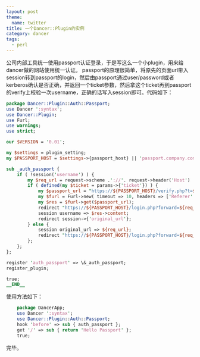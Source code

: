 ```yaml
---
layout: post
theme:
  name: twitter
title: 一个Dancer::Plugin的实例
category: dancer
tags:
  - perl
---
```

公司内部工具统一使用passport认证登录，于是写这么一个小plugin，用来给dancer做的网站使用统一认证。
passport的原理很简单，将原先的页面url带入session转到passport的login，然后由passport通过user/password或者kerberos确认是否正确，并返回一个ticket参数，然后拿这个ticket再到passport的verify上校验一次username，正确的话写入session即可。代码如下：
```perl
package Dancer::Plugin::Auth::Passport;
use Dancer ':syntax';
use Dancer::Plugin;
use Furl; 
use warnings;
use strict;

our $VERSION = '0.01';

my $settings = plugin_setting;
my $PASSPORT_HOST = $settings->{passport_host} || 'passport.company.com';

sub _auth_passport {
    if ( !session('username') ) {
        my $req_url = request->scheme .'://'. request->header('Host') . request->uri;
        if ( defined(my $ticket = params->{'ticket'}) ) {
            my $passport_url = "https://${PASSPORT_HOST}/verify.php?t=${ticket}";
            my $furl = Furl->new( timeout => 10, headers => ['Referer' => "$req_url"] );
            my $res = $furl->get($passport_url);
            redirect "https://${PASSPORT_HOST}/login.php?forward=${req_url}" unless $res->is_success;
            session username => $res->content;
            redirect session->{'original_url'};
        } else {
            session original_url => ${req_url};
            redirect "https://${PASSPORT_HOST}/login.php?forward=${req_url}";
        };
    };
};

register 'auth_passport' => \&_auth_passport;
register_plugin;

true;
__END__
```

使用方法如下：

```perl
    package DancerApp;
    use Dancer ':syntax';
    use Dancer::Plugin::Auth::Passport;
    hook 'before' => sub { auth_passport };
    get '/' => sub { return 'Hello Passport' };
    true;
```

完毕。
